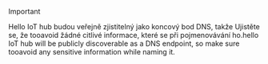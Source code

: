 > [!IMPORTANT]
> <span data-ttu-id="914db-101">Hello IoT hub budou veřejně zjistitelný jako koncový bod DNS, takže Ujistěte se, že tooavoid žádné citlivé informace, které se při pojmenovávání ho.</span><span class="sxs-lookup"><span data-stu-id="914db-101">hello IoT hub will be publicly discoverable as a DNS endpoint, so make sure tooavoid any sensitive information while naming it.</span></span>
>
